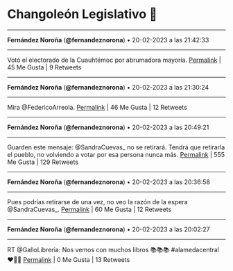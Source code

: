 # Changoleón Legislativo 🙈
*****
**Fernández Noroña** (**@fernandeznorona**) • 20-02-2023 a las 21:42:33
*****
Votó el electorado de la Cuauhtémoc por abrumadora mayoría.
[Permalink](https://twitter.com/fernandeznorona/status/1627906600030674944) | 45 Me Gusta | 9 Retweets
*****
**Fernández Noroña** (**@fernandeznorona**) • 20-02-2023 a las 21:30:24
*****
Mira @FedericoArreola.
[Permalink](https://twitter.com/fernandeznorona/status/1627903543138213891) | 46 Me Gusta | 12 Retweets
*****
**Fernández Noroña** (**@fernandeznorona**) • 20-02-2023 a las 20:49:21
*****
Guarden este mensaje: @SandraCuevas_ no se retirará. Tendrá que retirarla el pueblo, no volviendo a votar por esa persona nunca más.
[Permalink](https://twitter.com/fernandeznorona/status/1627893214307909632) | 555 Me Gusta | 129 Retweets
*****
**Fernández Noroña** (**@fernandeznorona**) • 20-02-2023 a las 20:36:58
*****
Pues podrías retirarse de una vez, no veo la razón de la espera @SandraCuevas_.
[Permalink](https://twitter.com/fernandeznorona/status/1627890095557853184) | 60 Me Gusta | 12 Retweets
*****
**Fernández Noroña** (**@fernandeznorona**) • 20-02-2023 a las 20:02:27
*****
RT @GalloLibreria: Nos vemos con muchos libros 📚📚📚
\#alamedacentral ♥️📖📖
[Permalink](https://twitter.com/fernandeznorona/status/1627881408931807233) | 0 Me Gusta | 13 Retweets
